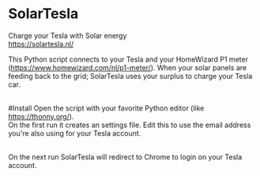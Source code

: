 # SolarTesla
Charge your Tesla with Solar energy<br>
https://solartesla.nl/

This Python script connects to your Tesla and your HomeWizard P1 meter (https://www.homewizard.com/nl/p1-meter/).
When your solar panels are feeding back to the grid; SolarTesla uses your surplus to charge your Tesla car.<br><br>

#Install
Open the script with your favorite Python editor (like https://thonny.org/).<br>
On the first run it creates an settings file. Edit this to use the email address you're also using for your Tesla account.<br><br>

On the next run SolarTesla will redirect to Chrome to login on your Tesla account.<br>
